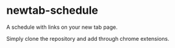 # newtab-schedule
A schedule with links on your new tab page.

Simply clone the repository and add through chrome extensions.
